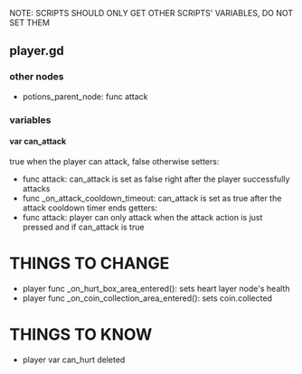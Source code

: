 NOTE: SCRIPTS SHOULD ONLY GET OTHER SCRIPTS' VARIABLES, DO NOT SET THEM
## player.gd
### other nodes
- potions_parent_node: func attack

### variables
#### var can_attack
true when the player can attack, false otherwise
setters:
- func attack: can_attack is set as false right after the player successfully attacks
- func _on_attack_cooldown_timeout: can_attack is set as true after the attack cooldown timer ends
getters:
- func attack: player can only attack when the attack action is just pressed and if can_attack is true

# THINGS TO CHANGE
- player func _on_hurt_box_area_entered(): sets heart layer node's health
- player func _on_coin_collection_area_entered(): sets coin.collected

# THINGS TO KNOW
- player var can_hurt deleted
